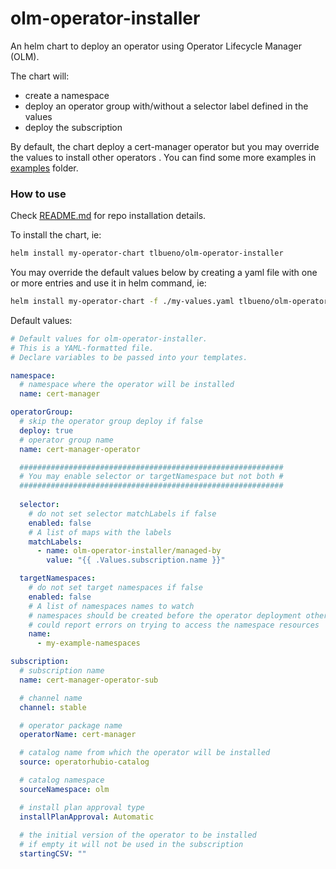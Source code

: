 # olm-operator-installer

An helm chart to deploy an operator using Operator Lifecycle Manager (OLM).

The chart will:
- create a namespace
- deploy an operator group with/without a selector label defined in the values
- deploy the subscription

By default, the chart deploy a cert-manager operator but you may override the values to install other operators  .
You can find some more examples in [examples](./examples) folder.

### How to use

Check [README.md](../../README.md) for repo installation details.

To install the chart, ie:
```sh
helm install my-operator-chart tlbueno/olm-operator-installer
```

You may override the default values below by creating a yaml file with one or more entries and use it in helm command, ie:
```sh
helm install my-operator-chart -f ./my-values.yaml tlbueno/olm-operator-installer
```

Default values:
```yaml
# Default values for olm-operator-installer.
# This is a YAML-formatted file.
# Declare variables to be passed into your templates.

namespace:
  # namespace where the operator will be installed
  name: cert-manager

operatorGroup:
  # skip the operator group deploy if false
  deploy: true
  # operator group name
  name: cert-manager-operator

  ###########################################################
  # You may enable selector or targetNamespace but not both #
  ###########################################################
  
  selector:
    # do not set selector matchLabels if false
    enabled: false
    # A list of maps with the labels
    matchLabels:
      - name: olm-operator-installer/managed-by
        value: "{{ .Values.subscription.name }}"

  targetNamespaces:
    # do not set target namespaces if false
    enabled: false
    # A list of namespaces names to watch
    # namespaces should be created before the operator deployment otherwise the operator
    # could report errors on trying to access the namespace resources
    name:
      - my-example-namespaces 

subscription:
  # subscription name
  name: cert-manager-operator-sub

  # channel name
  channel: stable

  # operator package name
  operatorName: cert-manager

  # catalog name from which the operator will be installed
  source: operatorhubio-catalog

  # catalog namespace
  sourceNamespace: olm

  # install plan approval type
  installPlanApproval: Automatic
  
  # the initial version of the operator to be installed
  # if empty it will not be used in the subscription 
  startingCSV: ""
```

